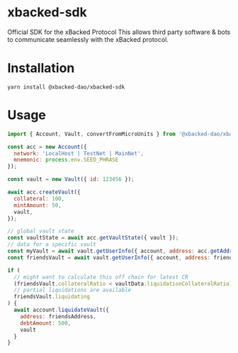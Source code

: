 # xbacked-sdk
Official SDK for the xBacked Protocol
This allows third party software & bots to communicate seamlessly with the xBacked protocol.

# Installation
```
yarn install @xbacked-dao/xbacked-sdk
```
# Usage
```js
import { Account, Vault, convertFromMicroUnits } from '@xbacked-dao/xbacked-sdk';

const acc = new Account({
  network: 'LocalHost | TestNet | MainNet',
  mnemonic: process.env.SEED_PHRASE
});

const vault = new Vault({ id: 123456 });

await acc.createVault({
  collateral: 100,
  mintAmount: 50,
  vault,
});

// global vault state
const vaultState = await acc.getVaultState({ vault });
// data for a specific vault
const myVault = await vault.getUserInfo({ account, address: acc.getAddress() });
const friendsVault = await vault.getUserInfo({ account, address: friendsAddress });

if (
  // might want to calculate this off chain for latest CR
  (friendsVault.collateralRatio < vaultData.liquidationCollateralRatio) ||
  // partial liquidations are available
  friendsVault.liquidating
) {
  await account.liquidateVault({
    address: friendsAddress,
    debtAmount: 500,
    vault
  }
}

```
